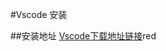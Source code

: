#Vscode 安装

##安装地址
<a href="https://code.visualstudio.com/Download" target="_blank">Vscode下载地址链接</a>red